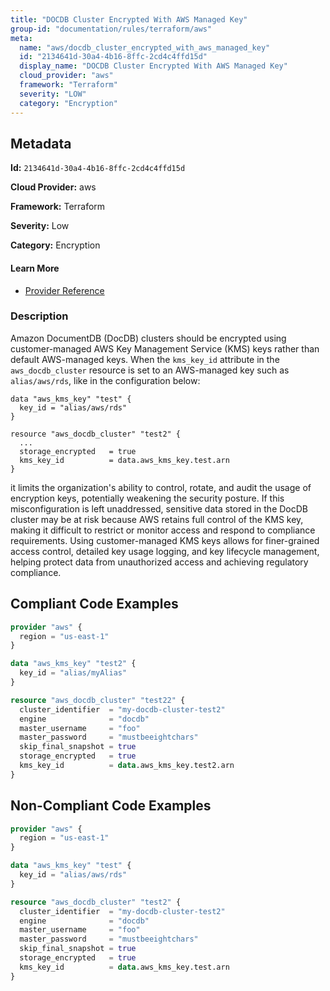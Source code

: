 ```yaml
---
title: "DOCDB Cluster Encrypted With AWS Managed Key"
group-id: "documentation/rules/terraform/aws"
meta:
  name: "aws/docdb_cluster_encrypted_with_aws_managed_key"
  id: "2134641d-30a4-4b16-8ffc-2cd4c4ffd15d"
  display_name: "DOCDB Cluster Encrypted With AWS Managed Key"
  cloud_provider: "aws"
  framework: "Terraform"
  severity: "LOW"
  category: "Encryption"
---
```

## Metadata

**Id:** `2134641d-30a4-4b16-8ffc-2cd4c4ffd15d`

**Cloud Provider:** aws

**Framework:** Terraform

**Severity:** Low

**Category:** Encryption

#### Learn More

 - [Provider Reference](https://registry.terraform.io/providers/hashicorp/aws/latest/docs/resources/docdb_cluster#kms_key_id)

### Description

 Amazon DocumentDB (DocDB) clusters should be encrypted using customer-managed AWS Key Management Service (KMS) keys rather than default AWS-managed keys. When the `kms_key_id` attribute in the `aws_docdb_cluster` resource is set to an AWS-managed key such as `alias/aws/rds`, like in the configuration below:

```
data "aws_kms_key" "test" {
  key_id = "alias/aws/rds"
}

resource "aws_docdb_cluster" "test2" {
  ...
  storage_encrypted   = true
  kms_key_id          = data.aws_kms_key.test.arn
}
```

it limits the organization's ability to control, rotate, and audit the usage of encryption keys, potentially weakening the security posture. If this misconfiguration is left unaddressed, sensitive data stored in the DocDB cluster may be at risk because AWS retains full control of the KMS key, making it difficult to restrict or monitor access and respond to compliance requirements. Using customer-managed KMS keys allows for finer-grained access control, detailed key usage logging, and key lifecycle management, helping protect data from unauthorized access and achieving regulatory compliance.


## Compliant Code Examples
```terraform
provider "aws" {
  region = "us-east-1"
}

data "aws_kms_key" "test2" {
  key_id = "alias/myAlias"
}

resource "aws_docdb_cluster" "test22" {
  cluster_identifier  = "my-docdb-cluster-test2"
  engine              = "docdb"
  master_username     = "foo"
  master_password     = "mustbeeightchars"
  skip_final_snapshot = true
  storage_encrypted   = true
  kms_key_id          = data.aws_kms_key.test2.arn
}

```
## Non-Compliant Code Examples
```terraform
provider "aws" {
  region = "us-east-1"
}

data "aws_kms_key" "test" {
  key_id = "alias/aws/rds"
}

resource "aws_docdb_cluster" "test2" {
  cluster_identifier  = "my-docdb-cluster-test2"
  engine              = "docdb"
  master_username     = "foo"
  master_password     = "mustbeeightchars"
  skip_final_snapshot = true
  storage_encrypted   = true
  kms_key_id          = data.aws_kms_key.test.arn
}

```